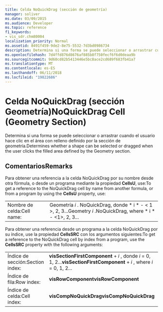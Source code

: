 ```yaml
---
title: Celda NoQuickDrag (sección de geometría)
manager: soliver
ms.date: 03/09/2015
ms.audience: Developer
ms.topic: reference
f1_keywords:
- vis_sdr.chm80004
localization_priority: Normal
ms.assetid: 8491f459-9de2-8e75-5532-7d3bd0986734
description: Determina si una forma se puede seleccionar o arrastrar cuando el usuario hace clic en el área con relleno definido por la sección de geometría.
ms.openlocfilehash: 7d4ffd876d8676af885b8f750fecf6f6d0deaa9b
ms.sourcegitcommit: 9d60cd82b5413446e5bc8ace2cd689f683fb41a7
ms.translationtype: MT
ms.contentlocale: es-ES
ms.lasthandoff: 06/11/2018
ms.locfileid: "19822686"
---
```

# <a name="noquickdrag-cell-geometry-section"></a><span data-ttu-id="bb1c3-103">Celda NoQuickDrag (sección Geometría)</span><span class="sxs-lookup"><span data-stu-id="bb1c3-103">NoQuickDrag Cell (Geometry Section)</span></span>

<span data-ttu-id="bb1c3-104">Determina si una forma se puede seleccionar o arrastrar cuando el usuario hace clic en el área con relleno definido por la sección de geometría.</span><span class="sxs-lookup"><span data-stu-id="bb1c3-104">Determines whether a shape can be selected or dragged when the user clicks the filled area defined by the Geometry section.</span></span>
  
## <a name="remarks"></a><span data-ttu-id="bb1c3-105">Comentarios</span><span class="sxs-lookup"><span data-stu-id="bb1c3-105">Remarks</span></span>

<span data-ttu-id="bb1c3-106">Para obtener una referencia a la celda NoQuickDrag por su nombre desde otra fórmula, o desde un programa mediante la propiedad **CellsU**, use:</span><span class="sxs-lookup"><span data-stu-id="bb1c3-106">To get a reference to the NoQuickDrag cell by name from another formula, or from a program by using the **CellsU** property, use:</span></span> 
  
|||
|:-----|:-----|
|<span data-ttu-id="bb1c3-107">Nombre de celda:</span><span class="sxs-lookup"><span data-stu-id="bb1c3-107">Cell name:</span></span>  <br/> |<span data-ttu-id="bb1c3-108">Geometría *i* . NoQuickDrag, donde * i * - < 1 >, 2, 3...</span><span class="sxs-lookup"><span data-stu-id="bb1c3-108">Geometry  *i*  .NoQuickDrag, where  * i *  - <1>, 2, 3...</span></span>  <br/> |
   
<span data-ttu-id="bb1c3-109">Para obtener una referencia desde un programa a la celda NoQuickDrag por su índice, use la propiedad **CellsSRC** con los argumentos siguientes:</span><span class="sxs-lookup"><span data-stu-id="bb1c3-109">To get a reference to the NoQuickDrag cell by index from a program, use the **CellsSRC** property with the following arguments:</span></span> 
  
|||
|:-----|:-----|
|<span data-ttu-id="bb1c3-110">Índice de sección:</span><span class="sxs-lookup"><span data-stu-id="bb1c3-110">Section index:</span></span>  <br/> |<span data-ttu-id="bb1c3-111">**visSectionFirstComponent** +  *i* , donde *i* = 0, 1, 2...</span><span class="sxs-lookup"><span data-stu-id="bb1c3-111">**visSectionFirstComponent** +  *i*  , where  *i*  = 0, 1, 2...</span></span>  <br/> |
|<span data-ttu-id="bb1c3-112">Índice de fila:</span><span class="sxs-lookup"><span data-stu-id="bb1c3-112">Row index:</span></span>  <br/> |<span data-ttu-id="bb1c3-113">**visRowComponent**</span><span class="sxs-lookup"><span data-stu-id="bb1c3-113">**visRowComponent**</span></span> <br/> |
|<span data-ttu-id="bb1c3-114">Índice de celda:</span><span class="sxs-lookup"><span data-stu-id="bb1c3-114">Cell index:</span></span>  <br/> |<span data-ttu-id="bb1c3-115">**visCompNoQuickDrag**</span><span class="sxs-lookup"><span data-stu-id="bb1c3-115">**visCompNoQuickDrag**</span></span> <br/> |
   

